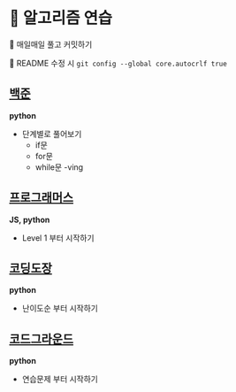 # 🌈 알고리즘 연습

📌 매일매일 풀고 커밋하기

📌 README 수정 시 `git config --global core.autocrlf true`

## [백준](https://www.acmicpc.net/)

**python**

- 단계별로 풀어보기
  - if문
  - for문
  - while문 -ving

## [프로그래머스](https://programmers.co.kr/learn/challenges?tab=all_challenges)

**JS, python**

- Level 1 부터 시작하기

## [코딩도장](https://codingdojang.com/list/1?sort=level&sort_order=fw)

**python**

- 난이도순 부터 시작하기

## [코드그라운드](https://www.codeground.org/practice)

**python**

- 연습문제 부터 시작하기
